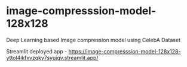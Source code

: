 # image-compresssion-model-128x128
Deep Learning based Image compression model using CelebA Dataset


Streamlit deployed app - https://image-compresssion-model-128x128-yttol4ikfxvzqky7syujqv.streamlit.app/
